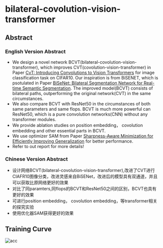 # bilateral-covolution-vision-transformer

## Abstract

### English Version Abstract

* We design a novel network BCVT(bilateral-covolution-vision-transformer), which improves CVT(covolution-vision-transformer) in Paper [CvT: Introducing Convolutions to Vision Transformers](https://arxiv.org/pdf/2103.15808v1.pdf) for image classification task on CIFAR10. Our inspiration is from BiSENET, which is psotulated in Paper [BiSeNet: Bilateral Segmentation Network for Real-time Semantic Segmentation](https://arxiv.org/pdf/1808.00897v1.pdf). The improved model(BCVT) consists of bilateral paths, outperforming the original network(CVT) in the same circumstances.
* We also compare BCVT with ResNet50 in the circumstances of both same parameters and same flops. BCVT is much more powerful can ResNet50, which is a pure convolution networks(CNN) without any transformer modules.
* We provide ablation studies on position embedding， covolution embedding and other essential parts in BCVT.
* We use optimizer SAM from Paper [Sharpness-Aware Minimization for Efficiently Improving Generalization](https://arxiv.org/pdf/2010.01412v3.pdf) for better performance.
* Refer to out report for more details!

### Chinese Version Abstract

* 设计网络BCVT(bilateral-covolution-vision-transformer),改进了CVT进行CIAFR10图像分类，改进灵感来自BiSENet，改进后的模型具有双通道，并且可以获取比原网络更好的效果
* 对比了同paramters,同flops的BCVT和ResNet50之间的区别，BCVT也具有更好的效果
* 可进行position embedding， covolution embedding，等transformer相关的探究实验
* 使用优化器SAM获得更好的效果


## Training Curve

![acc](https://github.com/TrueNobility303/bi-covolution-vision-transformer/edit/master/curve.png)


